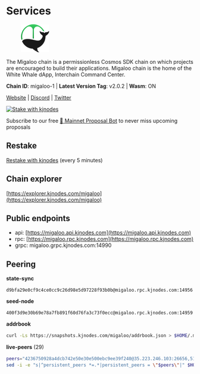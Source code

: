 # Services

<figure><img src="https://raw.githubusercontent.com/kj89/cosmos-images/main/logos/migaloo.png" alt=""><figcaption></figcaption></figure>

The Migaloo chain is a permissionless Cosmos SDK chain on which  projects are encouraged to build their applications. Migaloo chain  is the home of the White Whale dApp, Interchain Command Center.

**Chain ID**: migaloo-1 | **Latest Version Tag**: v2.0.2 | **Wasm**: ON

[Website](https://whitewhale.money) | [Discord](https://discord.gg/AyvcgD4jy3) | [Twitter](https://twitter.com/WhiteWhaleDefi)

[![Stake with kjnodes](https://i.ibb.co/cr44Q8j/button-stake-with-kjnodes.png)](https://restake.app/migaloo/migaloovaloper1jxtgnfw3tatfh90ju9j76dfrt3yea0zw2vnr8v)

Subscribe to our free [🤖 Mainnet Proposal Bot](https://t.me/kjnodes_proposal_bot) to never miss upcoming proposals

## Restake

[Restake with kjnodes](https://restake.app/migaloo/migaloovaloper1jxtgnfw3tatfh90ju9j76dfrt3yea0zw2vnr8v) (every 5 minutes)
## Chain explorer
[https://explorer.kjnodes.com/migaloo](https://explorer.kjnodes.com/migaloo)

## Public endpoints

* api: [https://migaloo.api.kjnodes.com](https://migaloo.api.kjnodes.com)
* rpc: [https://migaloo.rpc.kjnodes.com](https://migaloo.rpc.kjnodes.com)
* grpc: migaloo.grpc.kjnodes.com:14990

## Peering

**state-sync**

```text
d9bfa29e0cf9c4ce0cc9c26d98e5d97228f93b0b@migaloo.rpc.kjnodes.com:14956
```

**seed-node**

```text
400f3d9e30b69e78a7fb891f60d76fa3c73f0ecc@migaloo.rpc.kjnodes.com:14959
```

**addrbook**
```bash
curl -Ls https://snapshots.kjnodes.com/migaloo/addrbook.json > $HOME/.migalood/config/addrbook.json
```

**live-peers** (29)
```bash
peers="4236750928a4dcb742e50e30e500ebc9ee39f240@35.223.246.103:26656,51ca404bbc73d07fc0d6529388c90f807c5acf0b@65.109.104.72:20756,59c74642d0ec4d012dd7bd0a7e5af1eadf2061b2@65.109.30.183:26656,327fb12682b6450564330abec78f13fa35bd9b78@37.187.149.73:26706,56a59158450e6f819502812cf28febd65c1ac6be@206.189.26.213:26120,175ca82ab5b282549d68d79ff2c3703d26bcacef@141.94.109.71:20757,e91f650bb3d5b66762093150718af358c6355cc5@15.235.10.35:36656,d9bfa29e0cf9c4ce0cc9c26d98e5d97228f93b0b@65.109.88.38:49656,6870906f86e474d88d077c7c55af36debe49da04@178.162.165.194:7095,0c38efdc028867765e68f02979958468384ad087@51.89.155.2:23656,6c42aacf3939d503bad695d86108d214680e04a8@144.76.175.189:20756,744f2ecd98984eb0e20640ca4b7be69c0be0b81d@45.83.106.141:26656,a0a450ead908bd65813322c1373802ef32c5736d@65.108.235.33:4000,8a9e42026a687b2762cefbd74584ccbd6afa0be1@142.132.207.247:36656,2e756df28be5e4fa7d332ba732a160202ef86eee@167.235.21.165:26656,2fd235d3f0a1a84abd197dcfdaf04fdabc092db8@168.119.62.80:26656,1285606b577feaed7f045201a67f4a4e38f4726d@65.109.239.8:26656,3b3428d679faa1bd498b3554ca798de3a0d802c6@162.19.89.8:20756,ea8ec0c9613b8c096938469c499a6b1e3372085a@5.181.51.80:26656,dfb44159d26b62affd7112367e082b2397bbff15@65.108.136.206:26656,6f6f726ae93eadec16ea3de93e147de4061b6be4@84.203.117.234:26656,a834ef7ec0a65ac7c5bf976a9af5adb3a71d7a19@65.108.8.247:20756,aedf3405d57c3efdcc2bdb1d571dc10f05247f08@51.89.40.85:22656,32eed8c4079201b143d92860c9146b1d9e126aa2@168.119.89.8:26656,a705b6cfe3c85317d383ea5e1ce5df11eb574d0b@94.72.163.178:26656,1d3809b25bbe6a29bc2415df77c9fc82e46fd384@18.117.74.187:26656,95a68d5280d9a3ae6d688e89bd4e4fe295b11a92@109.117.126.251:26656,8ab347211b90560a0dca64ef0e4eef29012f2f67@65.109.71.119:26656,9780ea85f4d0f4cb5ebca14992ce11ebe1982d35@188.172.229.26:26656"
sed -i -e "s|^persistent_peers *=.*|persistent_peers = \"$peers\"|" $HOME/.migalood/config/config.toml
```

